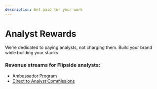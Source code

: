```yaml
---
description: Get paid for your work
---
```


# Analyst Rewards

We’re dedicated to paying analysts, not charging them. Build your brand while building your stacks.&#x20;

### **Revenue streams for Flipside analysts:**

* [Ambassador Program ](ambassador-program.md)
* [Direct to Analyst Commissions](direct-to-analyst-commissions.md)

